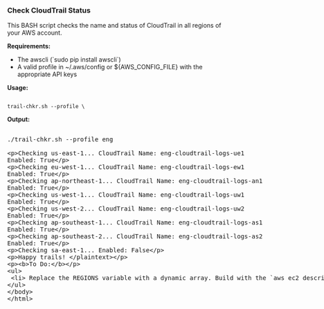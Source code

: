### Check CloudTrail Status

<p>
This BASH script checks the name and status of CloudTrail in all regions of your AWS account.

<b>Requirements:</b>
<ul>
 <li> The awscli  (`sudo pip install awscli`)
 <li> A valid profile in ~/.aws/config or ${AWS_CONFIG_FILE} with the appropriate API keys
</ul>

<b>Usage:</b>
<p>
<code>
trail-chkr.sh --profile \<profile_name\>
</code>

<b>Output:</b>
<p>
<plaintext>
./trail-chkr.sh --profile eng

Checking us-east-1...
CloudTrail Name: eng-cloudtrail-logs-ue1
Enabled: True

Checking eu-west-1...
CloudTrail Name: eng-cloudtrail-logs-ew1
Enabled: True

Checking ap-northeast-1...
CloudTrail Name: eng-cloudtrail-logs-an1
Enabled: True

Checking us-west-1...
CloudTrail Name: eng-cloudtrail-logs-uw1
Enabled: True

Checking us-west-2...
CloudTrail Name: eng-cloudtrail-logs-uw2
Enabled: True

Checking ap-southeast-1...
CloudTrail Name: eng-cloudtrail-logs-as1
Enabled: True

Checking ap-southeast-2...
CloudTrail Name: eng-cloudtrail-logs-as2
Enabled: True

Checking sa-east-1...
Enabled: False

Happy trails!
</plaintext>

<b>To Do:</b>
<ul>
 <li> Replace the REGIONS variable with a dynamic array. Build with the `aws ec2 describe-regions` command
</ul>
